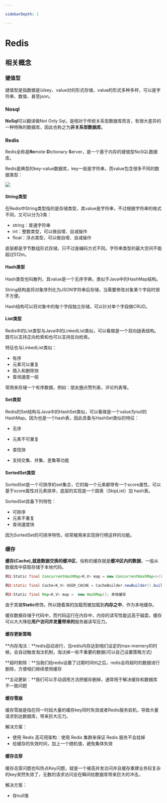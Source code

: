 ```yaml
---

sidebarDepth: 1

---
```


# Redis

## 相关概念

### 键值型

键值型是指数据是以key、value对的形式存储，value的形式多种多样，可以是字符串、数值、甚至json。

### Nosql

**NoSql**可以翻译做Not Only Sql，是相对于传统关系型数据库而言，有很大差异的一种特殊的数据库，因此也称之为**非关系型数据库**。

### Redis

Redis全称是**Re**mote  **D**ictionary **S**erver，是一个基于内存的键值型NoSQL数据库。

Redis是典型的key-value数据库，key一般是字符串，而value包含很多不同的数据类型：

![](https://picture.yan-test.asia/8tli2o9.png)

#### String类型

在Redis中String类型指的是存储类型，其value是字符串，不过根据字符串的格式不同，又可以分为3类：

* string：普通字符串
* int：整数类型，可以做自增、自减操作
* float：浮点类型，可以做自增、自减操作

底层都是字节数组形式存储，只不过是编码方式不同。字符串类型的最大空间不能超过512m。

#### Hash类型

Hash类型也叫散列，其value是一个无序字典，类似于Java中的HashMap结构。

String结构是将对象序列化为JSON字符串后存储，当需要修改对象某个字段时很不方便。

Hash结构可以将对象中的每个字段独立存储，可以针对单个字段做CRUD。

#### List类型

Redis中的List类型与Java中的LinkedList类似，可以看做是一个双向链表结构。既可以支持正向检索和也可以支持反向检索。

特征也与LinkedList类似：

* 有序
* 元素可以重复
* 插入和删除快
* 查询速度一般

常用来存储一个有序数据，例如：朋友圈点赞列表，评论列表等。

#### Set类型

Redis的Set结构与Java中的HashSet类似，可以看做是一个value为null的HashMap。因为也是一个hash表，因此具备与HashSet类似的特征：

* 无序

* 元素不可重复

* 查找快

* 支持交集、并集、差集等功能

#### SortedSet类型

SortedSet是一个可排序的set集合，它的每一个元素都带有一个score属性，可以基于score属性对元素排序，底层的实现是一个跳表（SkipList）加 hash表。

SortedSet具备下列特性：

* 可排序
* 元素不重复
* 查询速度快

因为SortedSet的可排序特性，经常被用来实现排行榜这样的功能。

### 缓存

**缓存(**Cache),就是数据交换的**缓冲区**，俗称的缓存就是**缓冲区内的数据**，一般从数据库中获取存储于本地代码。

```java
例1:Static final ConcurrentHashMap<K,V> map = new ConcurrentHashMap<>(); 本地用于高并发

例2:static final Cache<K,V> USER_CACHE = CacheBuilder.newBuilder().build(); 用于redis等缓存

例3:Static final Map<K,V> map =  new HashMap(); 本地缓存
```

由于其被**Static**修饰，所以随着类的加载而被加载到**内存之中**，作为本地缓存。

缓存数据存储于代码中，而代码运行在内存中，内存的读写性能远高于磁盘，缓存可以大大降低**用户访问并发量带来的**服务器读写压力。

#### 缓存更新策略

**内存淘汰：**redis自动进行，当redis内存达到咱们设定的max-memery的时候，会自动触发淘汰机制，淘汰掉一些不重要的数据(可以自己设置策略方式)

**超时剔除：**当我们给redis设置了过期时间ttl之后，redis会将超时的数据进行删除，方便咱们继续使用缓存

**主动更新：**我们可以手动调用方法把缓存删掉，通常用于解决缓存和数据库不一致问题

#### 缓存雪崩

缓存雪崩是指在同一时段大量的缓存key同时失效或者Redis服务宕机，导致大量请求到达数据库，带来巨大压力。

解决方案：

* 使用 Redis 高可用架构：使用 Redis 集群来保证 Redis 服务不会挂掉
* 给缓存的失效时间，加上一个随机值，避免集体失效

#### 缓存击穿

缓存击穿问题也叫热点Key问题，就是一个被高并发访问并且缓存重建业务较复杂的key突然失效了，无数的请求访问会在瞬间给数据库带来巨大的冲击。

解决方案：

* 存null值
